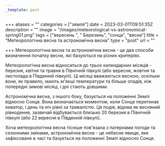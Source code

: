 ```yaml
---
_template: post
---
```





+++
aliases = ""
categories = ["зямля"]
date = 2023-03-01T09:51:35Z
description = ""
image = "/images/meteorological-vs-astronomical-spring01.png"
tags = ["вересень ", " Березень", "сонца", "вясна"]
title = "Метеорологічна весна та астрономічна весна"
type = "post"
url = ""

+++
Метеорологічна весна та астрономічна весна - це два способи визначення початку весни, які базуються на різних критеріях.

Метеорологічна весна відноситься до трьох календарних місяців - березня, квітня та травня в Північній півкулі (або вересня, жовтня та листопада в Південній півкулі). Ці місяці вважаються весною, оскільки вони, як правило, мають м'якші температури та більше опадів, ніж попередні зимові місяці, і дні стають довшими.

Астрономічна весна, з іншого боку, базується на положенні Землі відносно Сонця. Вона визначається моментом, коли Сонце перетинає екватор, і день та ніч рівні за тривалістю. Ця подія, відома як весняний рівнодення, зазвичай відбувається близько 20 березня в Північній півкулі (або 22 вересня в Південній півкулі).

Хоча метеорологічна весна тісніше пов'язана з патернами погоди та сезонними змінами, астрономічна весна - це небесне явище, яке зафіксоване в часі та базується на положенні Землі відносно Сонця.
